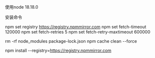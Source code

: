使用node 18.18.0

安装命令

npm set registry https://registry.npmmirror.com
npm set fetch-timeout 120000
npm set fetch-retries 5
npm set fetch-retry-maxtimeout 600000

rm -rf node_modules package-lock.json
npm cache clean --force

npm install --registry=https://registry.npmmirror.com